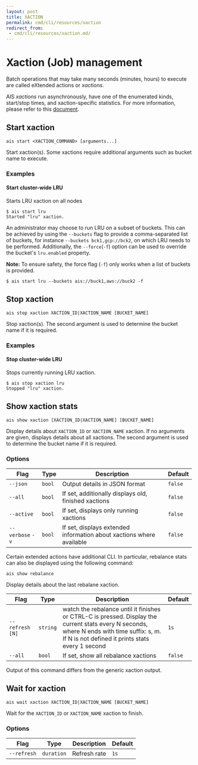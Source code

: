 ```yaml
---
layout: post
title: XACTION
permalink: cmd/cli/resources/xaction
redirect_from:
 - cmd/cli/resources/xaction.md/
---
```


# Xaction (Job) management

Batch operations that may take many seconds (minutes, hours) to execute are called eXtended actions or *xactions*.

AIS *xactions* run asynchronously, have one of the enumerated kinds, start/stop times, and xaction-specific statistics. For more information, please refer to this [document](/aistore/xaction/README.md).

## Start xaction

`ais start <XACTION_COMMAND> [arguments...]`

Start xaction(s). Some xactions require additional arguments such as bucket name to execute.


### Examples

#### Start cluster-wide LRU

Starts LRU xaction on all nodes

```console
$ ais start lru
Started "lru" xaction.
```
An administrator may choose to run LRU on a subset of buckets. This can be achieved by using the `--buckets` flag to provide a comma-separated list of buckets, for instance `--buckets bck1,gcp://bck2`, on which LRU needs to be performed.
Additionally, the `--force`(`-f`) option can be used to override the bucket's `lru.enabled` property.

**Note:** To ensure safety, the force flag (`-f`) only works when a list of buckets is provided.
```console
$ ais start lru --buckets ais://buck1,aws://buck2 -f
```

## Stop xaction

`ais stop xaction XACTION_ID|XACTION_NAME [BUCKET_NAME]`

Stop xaction(s).
The second argument is used to determine the bucket name if it is required.

### Examples

#### Stop cluster-wide LRU

Stops currently running LRU xaction.

```console
$ ais stop xaction lru
Stopped "lru" xaction.
```

## Show xaction stats

`ais show xaction [XACTION_ID|XACTION_NAME] [BUCKET_NAME]`

Display details about `XACTION_ID` or `XACTION_NAME` xaction. If no arguments are given, displays details about all xactions.
The second argument is used to determine the bucket name if it is required.

### Options

| Flag | Type | Description | Default |
| --- | --- | --- | --- |
| `--json` | `bool` | Output details in JSON format | `false` |
| `--all` | `bool` | If set, additionally displays old, finished xactions | `false` |
| `--active` | `bool` | If set, displays only running xactions | `false` |
| `--verbose` `-v` | `bool` | If set, displays extended information about xactions where available | `false` |

Certain extended actions have additional CLI. In particular, rebalance stats can also be displayed using the following command:

`ais show rebalance`

Display details about the last rebalane xaction.

| Flag | Type | Description | Default |
| --- | --- | --- | --- |
| `--refresh [N]` | `string` | watch the rebalance until it finishes or CTRL-C is pressed. Display the current stats every N seconds, where N ends with time suffix: s, m. If N is not defined it prints stats every 1 second | `1s` |
| `--all` | `bool` | If set, show all rebalance xactions | `false` |

Output of this command differs from the generic xaction output.

## Wait for xaction

`ais wait xaction XACTION_ID|XACTION_NAME [BUCKET_NAME]`

Wait for the `XACTION_ID` or `XACTION_NAME` xaction to finish.

### Options

| Flag | Type | Description | Default |
| --- | --- | --- | --- |
| `--refresh` | `duration` | Refresh rate | `1s` |
